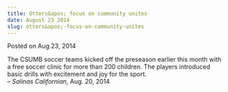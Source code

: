 ```yaml
---
title: Otters&apos; focus on community unites
date: August 23 2014
slug: otters&apos;-focus-on-community-unites
---
```


 



<span class="date">Posted on Aug 23, 2014    </span>
<p>The CSUMB soccer teams kicked off the preseason earlier this
month with a free soccer clinic for more than 200 children. The
players introduced basic drills with excitement and joy for the
sport.<br>
&#x2013; <em>Salinas Californian</em>, Aug. 20, 2014</br></p>





 
